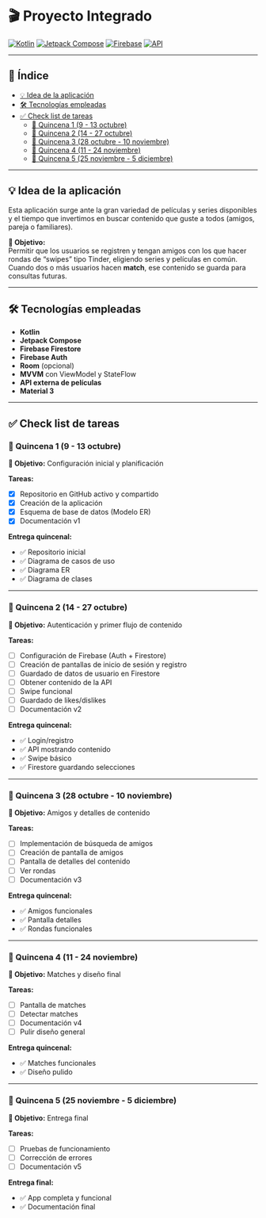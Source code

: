 # 🎬 Proyecto Integrado

[![Kotlin](https://img.shields.io/badge/Kotlin-7F52FF?style=for-the-badge&logo=kotlin&logoColor=white)](https://kotlinlang.org/) 
[![Jetpack Compose](https://img.shields.io/badge/Jetpack_Compose-4285F4?style=for-the-badge&logo=android&logoColor=white)](https://developer.android.com/jetpack/compose) 
[![Firebase](https://img.shields.io/badge/Firebase-FFCA28?style=for-the-badge&logo=firebase&logoColor=black)](https://firebase.google.com/) 
[![API](https://img.shields.io/badge/API-4CAF50?style=for-the-badge&logo=api&logoColor=white)](https://www.themoviedb.org/documentation/api)

---

## 📑 Índice
- [💡 Idea de la aplicación](#-idea-de-la-aplicación)  
- [🛠 Tecnologías empleadas](#-tecnologías-empleadas)  
- [✅ Check list de tareas](#-check-list-de-tareas)  
  - [📅 Quincena 1 (9 - 13 octubre)](#-quincena-1-9---13-octubre)  
  - [📅 Quincena 2 (14 - 27 octubre)](#-quincena-2-14---27-octubre)  
  - [📅 Quincena 3 (28 octubre - 10 noviembre)](#-quincena-3-28-octubre---10-noviembre)  
  - [📅 Quincena 4 (11 - 24 noviembre)](#-quincena-4-11---24-noviembre)  
  - [📅 Quincena 5 (25 noviembre - 5 diciembre)](#-quincena-5-25-noviembre---5-diciembre)  

---

## 💡 Idea de la aplicación
Esta aplicación surge ante la gran variedad de películas y series disponibles y el tiempo que invertimos en buscar contenido que guste a todos (amigos, pareja o familiares).  

**🎯 Objetivo:**  
Permitir que los usuarios se registren y tengan amigos con los que hacer rondas de “swipes” tipo Tinder, eligiendo series y películas en común. Cuando dos o más usuarios hacen **match**, ese contenido se guarda para consultas futuras.

---

## 🛠 Tecnologías empleadas
- **Kotlin**  
- **Jetpack Compose**  
- **Firebase Firestore**  
- **Firebase Auth**  
- **Room** (opcional)  
- **MVVM** con ViewModel y StateFlow  
- **API externa de películas**  
- **Material 3**  

---

## ✅ Check list de tareas

### 📅 Quincena 1 (9 - 13 octubre)
**🎯 Objetivo:** Configuración inicial y planificación  

**Tareas:**
- [x] Repositorio en GitHub activo y compartido  
- [x] Creación de la aplicación  
- [X] Esquema de base de datos (Modelo ER)  
- [X] Documentación v1 

**Entrega quincenal:**  
- ✅ Repositorio inicial
- ✅ Diagrama de casos de uso
- ✅ Diagrama ER 
- ✅ Diagrama de clases

---

### 📅 Quincena 2 (14 - 27 octubre)
**🎯 Objetivo:** Autenticación y primer flujo de contenido  

**Tareas:**
- [ ] Configuración de Firebase (Auth + Firestore)
- [ ] Creación de pantallas de inicio de sesión y registro  
- [ ] Guardado de datos de usuario en Firestore  
- [ ] Obtener contenido de la API  
- [ ] Swipe funcional  
- [ ] Guardado de likes/dislikes  
- [ ] Documentación v2  

**Entrega quincenal:**  
- ✅ Login/registro  
- ✅ API mostrando contenido  
- ✅ Swipe básico  
- ✅ Firestore guardando selecciones  

---

### 📅 Quincena 3 (28 octubre - 10 noviembre)
**🎯 Objetivo:** Amigos y detalles de contenido  

**Tareas:**
- [ ] Implementación de búsqueda de amigos  
- [ ] Creación de pantalla de amigos  
- [ ] Pantalla de detalles del contenido  
- [ ] Ver rondas  
- [ ] Documentación v3  

**Entrega quincenal:**  
- ✅ Amigos funcionales  
- ✅ Pantalla detalles  
- ✅ Rondas funcionales  

---

### 📅 Quincena 4 (11 - 24 noviembre)
**🎯 Objetivo:** Matches y diseño final  

**Tareas:**
- [ ] Pantalla de matches  
- [ ] Detectar matches  
- [ ] Documentación v4  
- [ ] Pulir diseño general  

**Entrega quincenal:**  
- ✅ Matches funcionales  
- ✅ Diseño pulido  

---

### 📅 Quincena 5 (25 noviembre - 5 diciembre)
**🎯 Objetivo:** Entrega final  

**Tareas:**
- [ ] Pruebas de funcionamiento  
- [ ] Corrección de errores  
- [ ] Documentación v5  

**Entrega final:**  
- ✅ App completa y funcional  
- ✅ Documentación final  
